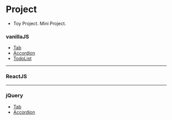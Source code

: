 # Project
- Toy Project. Mini Project.

### vanillaJS
- <a href="https://github.com/mook9288/project/tree/master/vanillaJS/tab">Tab</a>
- <a href="https://github.com/mook9288/project/tree/master/vanillaJS/accordion">Accordion</a>
- <a href="https://github.com/mook9288/project/tree/master/vanillaJS/todoList">TodoList</a>
---
### ReactJS
---
### jQuery
- <a href="https://github.com/mook9288/project/tree/master/jquery/tab">Tab</a>
- <a href="https://github.com/mook9288/project/tree/master/jquery/accordion">Accordion</a>
